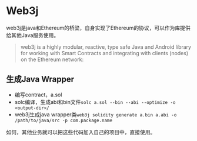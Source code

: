 # Web3j
web3j是java和Ethereum的桥梁，自身实现了Ethereum的协议，可以作为库提供给其他Java服务使用。
> web3j is a highly modular, reactive, type safe Java and Android library for working with Smart Contracts and integrating with clients (nodes) on the Ethereum network:

## 生成Java Wrapper
- 编写contract，a.sol
- solc编译，生成abi和bin文件`solc a.sol --bin --abi --optimize -o <output-dir>/`
- web3j生成java wrapper类`web3j solidity generate a.bin a.abi -o /path/to/java/src -p com.package.name`

如何，其他业务就可以把这些代码加入自己的项目中，直接使用。
